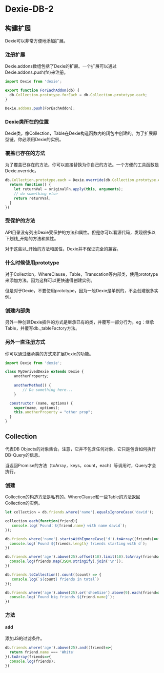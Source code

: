 # Dexie-DB-2

## 构建扩展

Dexie可以非常方便地添加扩展。

### 注册扩展

Dexie.addons数组包括了Dexie的扩展。一个扩展可以通过Dexie.addons.push(fn)来注册。

```js
import Dexie from 'dexie';

export function ForEachAddon(db) {
  db.Collection.prototype.forEach = db.Collection.prototype.each;
}

Dexie.addons.push(ForEachAddon);
```

### Dexie类所在的位置

Dexie类，像Collection，Table在Dexie构造函数内的闭包中创建的。为了扩展原型链，你必须用Dexie的实例。

### 覆盖已存在的方法

为了覆盖已存在的方法，你可以直接替换为你自己的方法。一个方便的工具函数是Dexie.override。

```js
db.Collection.prototype.each = Dexie.override(db.Collection.prototype.each, function(originalFn){
  return function() {
    let returnVal = originalFn.apply(this, arguments);
    // do something else
    return returnVal;
  }
})
```

### 受保护的方法

API目录没有列出Dexie受保护的方法和属性。但是你可以看源代码，发现很多以下划线_开始的方法和属性。

对于这些以_开始的方法和属性，Dexie并不保证完全的兼容。

### 什么时候使用prototype

对于Collection，WhereClause，Table，Transcation等内部类，使用prototype来添加方法。因为这样可以更快速得创建实例。

但是对于Dexie，不要使用prototype，因为一般Dexie是单例的，不会创建很多实例。

### 创建内部类

另外一种创建Dexie插件的方式是继承已有的类，并覆写一部分行为。eg：继承Table，并覆写db._tableFactory方法。

### 另外一直注册方式

你可以通过继承类的方式来扩展Dexie的功能。

```js
import Dexie from 'dexie';

class MyDerivedDexie extends Dexie {
	anotherProperty;
	
	anotherMethod() {
		// Do something here...
	}

  constructor (name, options) {
    super(name, options);
    this.anotherProperty = "other prop";
  }
}
```

## Collection

代表DB Objects的对象集合。注意，它并不包含任何对象，它只是包含如何执行DB-Query的信息。

当返回Promise的方法（toArray，keys，count，each）等调用时，Query才会执行。

### 创建

Collection的构造方法是私有的。WhereClause和一些Table的方法返回Collection的实例。

```js
let collection = db.friends.where('name').equalsIgnoreCase('david');

collection.each(function(friend){
   console.log(`Found：${friend.name} with name david`);
});
```

```js
db.friends.where('name').startsWithIgnoreCase('d').toArray((friends)=>{
  console.log(`Found ${friends.length} friends starting with d`);
})
```

```js
db.friends.where('age').above(25).offset(10).limit(10).toArray(friends=>{
  console.log(friends.map(JSON.stringify).join('\n'));
})
```

```js
db.friends.toCollection().count((count) => {
   console.log(`${count} friends in total`)
});
```

```js
db.friends.where('age').above(25).or('shoeSize').above(9).each(friend=>{
  console.log(`Found big friends ${friend.name}`);
})
```

### 方法

#### add

添加JS的过滤条件。

```js
db.friends.where('age').above(25).and((friend)=>{
  return friend.name === 'White'
}).toArray(friends=>{
  console.log(friends);
})
```


